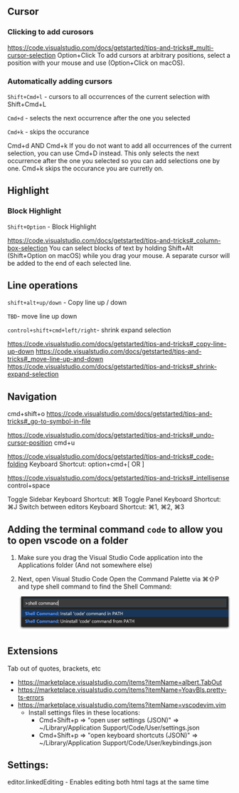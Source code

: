 ## Cursor

### Clicking to add curosors

https://code.visualstudio.com/docs/getstarted/tips-and-tricks#_multi-cursor-selection
Option+Click
To add cursors at arbitrary positions, select a position with your mouse and use (Option+Click on macOS).

### Automatically adding cursors

`Shift+Cmd+l` - cursors to all occurrences of the current selection with Shift+Cmd+L

`Cmd+d` - selects the next occurrence after the one you selected

`Cmd+k` - skips the occurance

Cmd+d AND Cmd+k
If you do not want to add all occurrences of the current selection, you can use Cmd+D instead.
This only selects the next occurrence after the one you selected so you can add selections one by one.
Cmd+k skips the occurance you are curretly on.

## Highlight

### Block Highlight

`Shift+Option` - Block Highlight

https://code.visualstudio.com/docs/getstarted/tips-and-tricks#_column-box-selection
You can select blocks of text by holding Shift+Alt (Shift+Option on macOS) while you drag your mouse. A separate cursor will be added to the end of each selected line.

## Line operations

`shift+alt+up/down` - Copy line up / down

`TBD`- move line up down

`control+shift+cmd+left/right`- shrink expand selection

https://code.visualstudio.com/docs/getstarted/tips-and-tricks#_copy-line-up-down
https://code.visualstudio.com/docs/getstarted/tips-and-tricks#_move-line-up-and-down
https://code.visualstudio.com/docs/getstarted/tips-and-tricks#_shrink-expand-selection

## Navigation

cmd+shift+o
https://code.visualstudio.com/docs/getstarted/tips-and-tricks#_go-to-symbol-in-file

https://code.visualstudio.com/docs/getstarted/tips-and-tricks#_undo-cursor-position
cmd+u

https://code.visualstudio.com/docs/getstarted/tips-and-tricks#_code-folding
Keyboard Shortcut: option+cmd+[ OR ]

https://code.visualstudio.com/docs/getstarted/tips-and-tricks#_intellisense
control+space

Toggle Sidebar Keyboard Shortcut: ⌘B
Toggle Panel Keyboard Shortcut: ⌘J
Switch between editors Keyboard Shortcut: ⌘1, ⌘2, ⌘3

## Adding the terminal command `code` to allow you to open vscode on a folder

1. Make sure you drag the Visual Studio Code application into the Applications folder (And not somewhere else)
2. Next, open Visual Studio Code Open the Command Palette via ⌘⇧P and type shell command to find the Shell Command:

   ![alt text](images/image.png)

## Extensions

Tab out of quotes, brackets, etc

- https://marketplace.visualstudio.com/items?itemName=albert.TabOut
- https://marketplace.visualstudio.com/items?itemName=YoavBls.pretty-ts-errors
- https://marketplace.visualstudio.com/items?itemName=vscodevim.vim
  - Install settings files in these locations:
    - Cmd+Shift+p => "open user settings (JSON)" => ~/Library/Application Support/Code/User/settings.json
    - Cmd+Shift+p => "open keyboard shortcuts (JSON)" => ~/Library/Application Support/Code/User/keybindings.json

## Settings:

editor.linkedEditing - Enables editing both html tags at the same time
